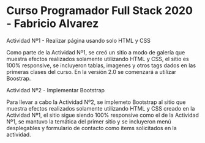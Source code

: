 # Curso Programador Full Stack  2020 - Fabricio Alvarez

Actividad Nº1 - Realizar página usando solo HTML y CSS

Como parte de la Actividad Nº1, se creó un sitio a modo de galería que muestra efectos realizados solamente utilizando HTML y CSS, el sitio es 100% responsive, se incluyeron tablas, imagenes y otros tags dados en las primeras clases del curso. En la versión 2.0 se comenzará a utilizar Boostrap. 

Actividad Nº2 - Implementar Bootstrap

Para llevar a cabo la Actividad Nº2, se implemeto Bootstrap al sitio que muestra efectos realizados solamente utilizando HTML y CSS creado en la Actividad Nº1, el sitio sigue siendo 100% responsive como el de la Actividad Nº1, se mantuvo la temática del primer sitio y se incluyeron menú desplegables y formulario de contacto como items solicitados en la actividad.

